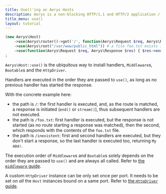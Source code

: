 ```yaml
---
title: Use()'ing on Aerys Hosts
description: Aerys is a non-blocking HTTP/1.1 and HTTP/2 application / websocket / static file server.
title_menu: use()
layout: tutorial
---
```


```php
(new Aerys\Host)
	->use(Aerys\router()->get('/', function(Aerys\Request $req, Aerys\Response $res) { $res->end("default route"); }))
	->use(Aerys\root("/var/www/public_html")) # a file foo.txt exists in that folder
	->use(function(Aerys\Request $req, Aerys\Response $res) { $res->end("My 404!"); })
;
```

`Aerys\Host::use()` is the ubiquitous way to install handlers, `Middleware`s, `Bootable`s and the `HttpDriver`.

Handlers are executed in the order they are passed to `use()`, as long as no previous handler has started the response.

With the concrete example here:

- the path is `/`: the first handler is executed, and, as the route is matched, a response is initiated (`end()` or `stream()`), thus subsequent handlers are not executed.
- the path is `/foo.txt`: first handler is executed, but the response is not started (as no route starting a response was matched), then the second, which responds with the contents of the `foo.txt` file.
- the path is `/inexistent`: first and second handlers are executed, but they don't start a response, so the last handler is executed too, returning `My 404!`.

The execution order of `Middleware`s and `Bootable`s solely depends on the order they are passed to `use()` and are always all called. Refer to [the `middleware` guide](../middleware/intro.html).

A custom `HttpDriver` instance can be only set once per port. It needs to be set on _all_ the `Host` instances bound on a same port. Refer to [the `HttpDriver` guide](../httpdriver/intro.html).